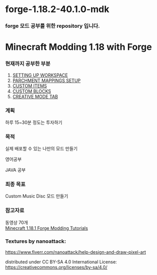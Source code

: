 # forge-1.18.2-40.1.0-mdk

### forge 모드 공부를 위한 repository 입니다.




# Minecraft Modding 1.18 with Forge
### 현재까지 공부한 부분 
1. [SETTING UP WORKSPACE](https://youtu.be/eqY17yWENEI)
2. [PARCHMENT MAPPINGS SETUP](https://youtu.be/x1B5DgyShG4)
3. [CUSTOM ITEMS](https://youtu.be/FrRE_hVi9xo)
4. [CUSTOM BLOCKS](https://youtu.be/c2zgZI5iTwo)
5. [CREATIVE MODE TAB](https://youtu.be/_MqS5jqJbiM)


### 계획
하루 15~30분 정도는 투자하기

### 목적
실제 배포할 수 있는 나만의 모드 만들기

영어공부

JAVA 공부

### 최종 목표
Custom Music Disc 모드 만들기

### 참고자료
동영상 70개<br>
[Minecraft 1.18.1 Forge Modding Tutorials](https://youtube.com/playlist?list=PLKGarocXCE1Hut51TKKqZKqVZtKLZC48x)

### Textures by nanoattack:
https://www.fiverr.com/nanoattack/help-design-and-draw-pixel-art

distributed under CC BY-SA 4.0 International License:
https://creativecommons.org/licenses/by-sa/4.0/
